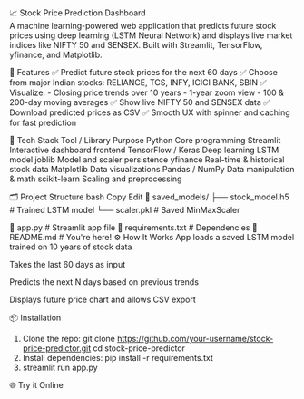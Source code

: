 📈 Stock Price Prediction Dashboard <br>
A machine learning-powered web application that predicts future stock prices using deep learning (LSTM Neural Network) and displays live market indices like NIFTY 50 and SENSEX. Built with Streamlit, TensorFlow, yfinance, and Matplotlib.

🚀 Features
✅ Predict future stock prices for the next 60 days
✅ Choose from major Indian stocks: RELIANCE, TCS, INFY, ICICI BANK, SBIN
✅ Visualize:
    - Closing price trends over 10 years
    - 1-year zoom view
    - 100 & 200-day moving averages
✅ Show live NIFTY 50 and SENSEX data
✅ Download predicted prices as CSV
✅ Smooth UX with spinner and caching for fast prediction

🧠 Tech Stack
Tool / Library	Purpose
Python	Core programming
Streamlit	Interactive dashboard frontend
TensorFlow / Keras	Deep learning LSTM model
joblib	Model and scaler persistence
yfinance	Real-time & historical stock data
Matplotlib	Data visualizations
Pandas / NumPy	Data manipulation & math
scikit-learn	Scaling and preprocessing

🗂 Project Structure
bash
Copy
Edit
📁 saved_models/
   ├── stock_model.h5         # Trained LSTM model
   └── scaler.pkl             # Saved MinMaxScaler

📄 app.py                     # Streamlit app file
📄 requirements.txt           # Dependencies
📄 README.md                  # You're here!
⚙️ How It Works
App loads a saved LSTM model trained on 10 years of stock data

Takes the last 60 days as input

Predicts the next N days based on previous trends

Displays future price chart and allows CSV export

📦 Installation
1. Clone the repo:
  git clone https://github.com/your-username/stock-price-predictor.git
  cd stock-price-predictor
2. Install dependencies:
   pip install -r requirements.txt
3. streamlit run app.py

🌐 Try it Online 

